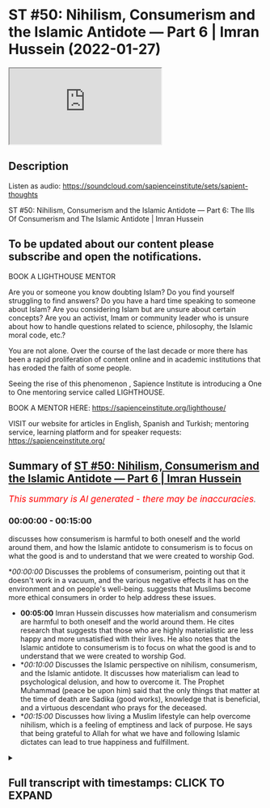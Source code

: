 # ST #50:  Nihilism, Consumerism and the Islamic Antidote — Part 6 | Imran Hussein (2022-01-27)

<iframe loading='lazy' allow='autoplay' src='https://www.youtube.com/embed/f50zoeJ_7ss'></iframe>

## Description

Listen as audio: https://soundcloud.com/sapienceinstitute/sets/sapient-thoughts

ST #50:  Nihilism, Consumerism and the Islamic Antidote — Part 6: The Ills Of Consumerism and The Islamic Antidote | Imran Hussein

To be updated about our content please subscribe and open the notifications.
----
BOOK A LIGHTHOUSE MENTOR

Are you or someone you know doubting Islam? Do you find yourself struggling to find answers?  Do you have a hard time speaking to someone about Islam?  Are you considering Islam but are unsure about certain concepts?  Are you an activist, Imam or community leader who is unsure about how to handle questions related to science, philosophy, the Islamic moral code, etc.?

You are not alone.  Over the course of the last decade or more there has been a rapid proliferation of content online and in academic institutions that has eroded the faith of some people.

Seeing the rise of  this phenomenon , Sapience Institute is introducing a One to One mentoring service called LIGHTHOUSE.

BOOK A MENTOR HERE: https://sapienceinstitute.org/lighthouse/

VISIT our website for articles in English, Spanish and Turkish; mentoring service, learning platform and for speaker requests: https://sapienceinstitute.org/

## Summary of [ST #50: Nihilism, Consumerism and the Islamic Antidote — Part 6 | Imran Hussein](https://www.youtube.com/watch?v=f50zoeJ_7ss)


*<span style="color:red; font-size:125%">This summary is AI generated - there may be inaccuracies</span>. [](/)*

### <a onclick="modifyYTiframeseektime('0')">00:00:00</a> - <a onclick="modifyYTiframeseektime('900')">00:15:00</a>

 discusses how consumerism is harmful to both oneself and the world around them, and how the Islamic antidote to consumerism is to focus on what the good is and to understand that we were created to worship God.

**<a onclick="modifyYTiframeseektime('0')">00:00:00</a>* Discusses the problems of consumerism, pointing out that it doesn't work in a vacuum, and the various negative effects it has on the environment and on people's well-being. suggests that Muslims become more ethical consumers in order to help address these issues.
* **<a onclick="modifyYTiframeseektime('300')">00:05:00</a>**  Imran Hussein discusses how materialism and consumerism are harmful to both oneself and the world around them. He cites research that suggests that those who are highly materialistic are less happy and more unsatisfied with their lives. He also notes that the Islamic antidote to consumerism is to focus on what the good is and to understand that we were created to worship God.
* **<a onclick="modifyYTiframeseektime('600')">00:10:00</a>* Discusses the Islamic perspective on nihilism, consumerism, and the Islamic antidote. It discusses how materialism can lead to psychological delusion, and how to overcome it. The Prophet Muhammad (peace be upon him) said that the only things that matter at the time of death are Sadika (good works), knowledge that is beneficial, and a virtuous descendant who prays for the deceased.
* **<a onclick="modifyYTiframeseektime('900')">00:15:00</a>* Discusses how living a Muslim lifestyle can help overcome nihilism, which is a feeling of emptiness and lack of purpose. He says that being grateful to Allah for what we have and following Islamic dictates can lead to true happiness and fulfillment.

<details><summary><h2>Full transcript with timestamps: CLICK TO EXPAND</h2></summary>

<a onclick="modifyYTiframeseektime('12')">0:00:12</a> salaam alaikum brothers and sisters  
<a onclick="modifyYTiframeseektime('14')">0:00:14</a> welcome back to the sapience thoughts  
<a onclick="modifyYTiframeseektime('16')">0:00:16</a> video series where we're discussing  
<a onclick="modifyYTiframeseektime('18')">0:00:18</a> nihilism consumerism and islam in this  
<a onclick="modifyYTiframeseektime('20')">0:00:20</a> video we're going to be looking at the  
<a onclick="modifyYTiframeseektime('21')">0:00:21</a> problems of modern consumerism  
<a onclick="modifyYTiframeseektime('24')">0:00:24</a> now  
<a onclick="modifyYTiframeseektime('25')">0:00:25</a> we have to keep in mind brothers and  
<a onclick="modifyYTiframeseektime('26')">0:00:26</a> sisters that you know  
<a onclick="modifyYTiframeseektime('29')">0:00:29</a> when we consume and we have a  
<a onclick="modifyYTiframeseektime('31')">0:00:31</a> consumerist system it's not  
<a onclick="modifyYTiframeseektime('34')">0:00:34</a> working in a vacuum right it's leeching  
<a onclick="modifyYTiframeseektime('36')">0:00:36</a> off the resources of the world without  
<a onclick="modifyYTiframeseektime('38')">0:00:38</a> replacing them back and we have finite  
<a onclick="modifyYTiframeseektime('41')">0:00:41</a> resources on the planet so we're going  
<a onclick="modifyYTiframeseektime('42')">0:00:42</a> to eventually run out and these problems  
<a onclick="modifyYTiframeseektime('44')">0:00:44</a> have been picked up by academics and  
<a onclick="modifyYTiframeseektime('46')">0:00:46</a> they've started you know there's been a  
<a onclick="modifyYTiframeseektime('48')">0:00:48</a> lot of noise about how  
<a onclick="modifyYTiframeseektime('50')">0:00:50</a> our world and our  
<a onclick="modifyYTiframeseektime('53')">0:00:53</a> exploitation of the planet  
<a onclick="modifyYTiframeseektime('55')">0:00:55</a> is resulting in the destruction of our  
<a onclick="modifyYTiframeseektime('57')">0:00:57</a> planet itself so for example writer  
<a onclick="modifyYTiframeseektime('59')">0:00:59</a> wolfgang sacher states the more the rate  
<a onclick="modifyYTiframeseektime('62')">0:01:02</a> of exploitation increases the faster the  
<a onclick="modifyYTiframeseektime('64')">0:01:04</a> fitness of nature makes itself felt on a  
<a onclick="modifyYTiframeseektime('66')">0:01:06</a> global scale  
<a onclick="modifyYTiframeseektime('68')">0:01:08</a> interestingly uh during a recent u.n  
<a onclick="modifyYTiframeseektime('72')">0:01:12</a> biodiversity conference the secretary  
<a onclick="modifyYTiframeseektime('74')">0:01:14</a> secretary general stated we are losing  
<a onclick="modifyYTiframeseektime('77')">0:01:17</a> our suicidal war against nature our two  
<a onclick="modifyYTiframeseektime('79')">0:01:19</a> century-long experiment with burning  
<a onclick="modifyYTiframeseektime('81')">0:01:21</a> fossil fuels destroying forests  
<a onclick="modifyYTiframeseektime('83')">0:01:23</a> wildernesses and oceans and degrading  
<a onclick="modifyYTiframeseektime('86')">0:01:26</a> the land has caused a biosphere  
<a onclick="modifyYTiframeseektime('88')">0:01:28</a> catastrophe humanity's reckless  
<a onclick="modifyYTiframeseektime('91')">0:01:31</a> interference with nature will leave a  
<a onclick="modifyYTiframeseektime('93')">0:01:33</a> permanent record just as today's  
<a onclick="modifyYTiframeseektime('95')">0:01:35</a> scientists study the traces of previous  
<a onclick="modifyYTiframeseektime('98')">0:01:38</a> extinctions and these are heavy words  
<a onclick="modifyYTiframeseektime('99')">0:01:39</a> and you can read this for yourselves on  
<a onclick="modifyYTiframeseektime('100')">0:01:40</a> un.org  
<a onclick="modifyYTiframeseektime('102')">0:01:42</a> now what are  
<a onclick="modifyYTiframeseektime('104')">0:01:44</a> some of these effects  
<a onclick="modifyYTiframeseektime('106')">0:01:46</a> that  
<a onclick="modifyYTiframeseektime('107')">0:01:47</a> you know our reckless behavior with the  
<a onclick="modifyYTiframeseektime('110')">0:01:50</a> world around us and by the way you know  
<a onclick="modifyYTiframeseektime('112')">0:01:52</a> as you may be watching this right now  
<a onclick="modifyYTiframeseektime('114')">0:01:54</a> thinking you know i'm not involved in  
<a onclick="modifyYTiframeseektime('116')">0:01:56</a> this i'm not a part you know a part of  
<a onclick="modifyYTiframeseektime('118')">0:01:58</a> these industries but we are because you  
<a onclick="modifyYTiframeseektime('120')">0:02:00</a> are the consumer on the end on this  
<a onclick="modifyYTiframeseektime('122')">0:02:02</a> other end  
<a onclick="modifyYTiframeseektime('124')">0:02:04</a> we are consuming we are in many cases  
<a onclick="modifyYTiframeseektime('126')">0:02:06</a> recklessly consuming things that we  
<a onclick="modifyYTiframeseektime('128')">0:02:08</a> don't even need right things that we  
<a onclick="modifyYTiframeseektime('130')">0:02:10</a> just may think we want  
<a onclick="modifyYTiframeseektime('132')">0:02:12</a> and  
<a onclick="modifyYTiframeseektime('133')">0:02:13</a> as a  
<a onclick="modifyYTiframeseektime('134')">0:02:14</a> as long as we're consumers the system  
<a onclick="modifyYTiframeseektime('135')">0:02:15</a> keeps running right and so we are  
<a onclick="modifyYTiframeseektime('137')">0:02:17</a> directly resulting in the damage that's  
<a onclick="modifyYTiframeseektime('140')">0:02:20</a> being done and look guys here are some  
<a onclick="modifyYTiframeseektime('142')">0:02:22</a> really shocking stats for us to really  
<a onclick="modifyYTiframeseektime('144')">0:02:24</a> consider and think about now this could  
<a onclick="modifyYTiframeseektime('145')">0:02:25</a> be fine on climate.nasa.gov forward  
<a onclick="modifyYTiframeseektime('147')">0:02:27</a> slash evidence  
<a onclick="modifyYTiframeseektime('149')">0:02:29</a> and i mean here's some examples for you  
<a onclick="modifyYTiframeseektime('151')">0:02:31</a> the planet's average surface temperature  
<a onclick="modifyYTiframeseektime('153')">0:02:33</a> has risen about 2.1 degrees fahrenheit  
<a onclick="modifyYTiframeseektime('156')">0:02:36</a> 1.18 degrees celsius since the late 19th  
<a onclick="modifyYTiframeseektime('159')">0:02:39</a> century the greenland and antarctic ice  
<a onclick="modifyYTiframeseektime('161')">0:02:41</a> sheets have decreased in mass data from  
<a onclick="modifyYTiframeseektime('164')">0:02:44</a> nasa's gravity recovery and climate  
<a onclick="modifyYTiframeseektime('166')">0:02:46</a> experiments show greenland lost an  
<a onclick="modifyYTiframeseektime('168')">0:02:48</a> average of 279 billion tons of ice per  
<a onclick="modifyYTiframeseektime('171')">0:02:51</a> year between 1993 and 2019  
<a onclick="modifyYTiframeseektime('174')">0:02:54</a> while antarctic lost about 148 billion  
<a onclick="modifyYTiframeseektime('177')">0:02:57</a> tons of ice per year global sea levels  
<a onclick="modifyYTiframeseektime('180')">0:03:00</a> rose about 8 inches 20 centimeters in  
<a onclick="modifyYTiframeseektime('182')">0:03:02</a> the last century the rate in the last  
<a onclick="modifyYTiframeseektime('184')">0:03:04</a> two decades however has nearly doubled  
<a onclick="modifyYTiframeseektime('187')">0:03:07</a> that of the last century and  
<a onclick="modifyYTiframeseektime('188')">0:03:08</a> accelerating slightly every year  
<a onclick="modifyYTiframeseektime('191')">0:03:11</a> since the beginning of the industrial  
<a onclick="modifyYTiframeseektime('192')">0:03:12</a> revolution this is interesting  
<a onclick="modifyYTiframeseektime('196')">0:03:16</a> the acidity of surface ocean waters has  
<a onclick="modifyYTiframeseektime('199')">0:03:19</a> increased by about 30 percent  
<a onclick="modifyYTiframeseektime('202')">0:03:22</a> this increase is the result of humans  
<a onclick="modifyYTiframeseektime('204')">0:03:24</a> emitting more carbon dioxide into the  
<a onclick="modifyYTiframeseektime('206')">0:03:26</a> atmosphere and hence more being absorbed  
<a onclick="modifyYTiframeseektime('208')">0:03:28</a> into the ocean the ocean has absorbed  
<a onclick="modifyYTiframeseektime('210')">0:03:30</a> between between 20 and 30 percent of  
<a onclick="modifyYTiframeseektime('213')">0:03:33</a> total anthropogenic carbon dioxide  
<a onclick="modifyYTiframeseektime('216')">0:03:36</a> emissions in recent decades 7.2 to 10.8  
<a onclick="modifyYTiframeseektime('220')">0:03:40</a> billion metric tons per year i mean  
<a onclick="modifyYTiframeseektime('222')">0:03:42</a> these are shocking statistics you know  
<a onclick="modifyYTiframeseektime('224')">0:03:44</a> and this is the damage that we're doing  
<a onclick="modifyYTiframeseektime('226')">0:03:46</a> and most of us are completely  
<a onclick="modifyYTiframeseektime('228')">0:03:48</a> unaware of this you know and as muslims  
<a onclick="modifyYTiframeseektime('230')">0:03:50</a> and this is something i want you to  
<a onclick="modifyYTiframeseektime('231')">0:03:51</a> think about  
<a onclick="modifyYTiframeseektime('233')">0:03:53</a> as muslims  
<a onclick="modifyYTiframeseektime('235')">0:03:55</a> who now understand the link between us  
<a onclick="modifyYTiframeseektime('237')">0:03:57</a> as consumers and the direct effects this  
<a onclick="modifyYTiframeseektime('240')">0:04:00</a> is having on the environment the world  
<a onclick="modifyYTiframeseektime('242')">0:04:02</a> that we live in  
<a onclick="modifyYTiframeseektime('244')">0:04:04</a> we have to really be considerate and we  
<a onclick="modifyYTiframeseektime('246')">0:04:06</a> should really start thinking down the  
<a onclick="modifyYTiframeseektime('248')">0:04:08</a> lines of being ethical consumers because  
<a onclick="modifyYTiframeseektime('249')">0:04:09</a> look the reality is brothers and sisters  
<a onclick="modifyYTiframeseektime('251')">0:04:11</a> i'm not saying here that we shouldn't  
<a onclick="modifyYTiframeseektime('253')">0:04:13</a> consume anything right humans have been  
<a onclick="modifyYTiframeseektime('255')">0:04:15</a> consumers throughout history we are  
<a onclick="modifyYTiframeseektime('256')">0:04:16</a> consumers but we were ethical consumers  
<a onclick="modifyYTiframeseektime('259')">0:04:19</a> thoughtful conscious consumers  
<a onclick="modifyYTiframeseektime('262')">0:04:22</a> however now we live in a time  
<a onclick="modifyYTiframeseektime('264')">0:04:24</a> where there is this whole  
<a onclick="modifyYTiframeseektime('266')">0:04:26</a> you know facade there's this whole  
<a onclick="modifyYTiframeseektime('268')">0:04:28</a> propaganda you know that  
<a onclick="modifyYTiframeseektime('270')">0:04:30</a> you have to consume everything you know  
<a onclick="modifyYTiframeseektime('272')">0:04:32</a> all of these new things are coming out  
<a onclick="modifyYTiframeseektime('274')">0:04:34</a> you need you need a bit of this and a  
<a onclick="modifyYTiframeseektime('275')">0:04:35</a> bit of this and a bit of that  
<a onclick="modifyYTiframeseektime('278')">0:04:38</a> and we've been driven to become  
<a onclick="modifyYTiframeseektime('279')">0:04:39</a> unethical consumers unconsiderate  
<a onclick="modifyYTiframeseektime('282')">0:04:42</a> consumers you know for what  
<a onclick="modifyYTiframeseektime('284')">0:04:44</a> i mean we're seeing the negative effects  
<a onclick="modifyYTiframeseektime('286')">0:04:46</a> of this now think about this the second  
<a onclick="modifyYTiframeseektime('287')">0:04:47</a> point i wanted to mention was the  
<a onclick="modifyYTiframeseektime('289')">0:04:49</a> hindrance to well-being normally there  
<a onclick="modifyYTiframeseektime('291')">0:04:51</a> is this direct correlation you know some  
<a onclick="modifyYTiframeseektime('293')">0:04:53</a> of these advertisers and analysts would  
<a onclick="modifyYTiframeseektime('296')">0:04:56</a> want you to believe no  
<a onclick="modifyYTiframeseektime('298')">0:04:58</a> consumption leads to well-being the more  
<a onclick="modifyYTiframeseektime('300')">0:05:00</a> you consume the happier you are  
<a onclick="modifyYTiframeseektime('303')">0:05:03</a> false this is not true for example tim  
<a onclick="modifyYTiframeseektime('306')">0:05:06</a> kasser in his book the high price of  
<a onclick="modifyYTiframeseektime('307')">0:05:07</a> materialism which is a brilliant book  
<a onclick="modifyYTiframeseektime('309')">0:05:09</a> and i recommend you guys read it has  
<a onclick="modifyYTiframeseektime('311')">0:05:11</a> clearly outlined and and has shown that  
<a onclick="modifyYTiframeseektime('313')">0:05:13</a> the research is suggesting well look  
<a onclick="modifyYTiframeseektime('317')">0:05:17</a> when you have when you when you  
<a onclick="modifyYTiframeseektime('319')">0:05:19</a> basically consume a certain amount  
<a onclick="modifyYTiframeseektime('321')">0:05:21</a> happiness follows to a certain degree  
<a onclick="modifyYTiframeseektime('324')">0:05:24</a> but when you get  
<a onclick="modifyYTiframeseektime('326')">0:05:26</a> a certain level of goods money  
<a onclick="modifyYTiframeseektime('328')">0:05:28</a> economically you're doing well to a  
<a onclick="modifyYTiframeseektime('330')">0:05:30</a> certain level you have certain basic  
<a onclick="modifyYTiframeseektime('331')">0:05:31</a> needs met  
<a onclick="modifyYTiframeseektime('333')">0:05:33</a> from that point on if you keep  
<a onclick="modifyYTiframeseektime('334')">0:05:34</a> increasing it's not going to keep  
<a onclick="modifyYTiframeseektime('336')">0:05:36</a> increasing your happiness as well your  
<a onclick="modifyYTiframeseektime('337')">0:05:37</a> happiness is going to taper off  
<a onclick="modifyYTiframeseektime('339')">0:05:39</a> so there's only really a certain amount  
<a onclick="modifyYTiframeseektime('341')">0:05:41</a> that you need to be happy you know so  
<a onclick="modifyYTiframeseektime('343')">0:05:43</a> yeah we can have you know have the  
<a onclick="modifyYTiframeseektime('345')">0:05:45</a> things that make your life easier you  
<a onclick="modifyYTiframeseektime('347')">0:05:47</a> know we need a phone it helps us  
<a onclick="modifyYTiframeseektime('348')">0:05:48</a> function in the world that we live in  
<a onclick="modifyYTiframeseektime('350')">0:05:50</a> today you need a car to get around you  
<a onclick="modifyYTiframeseektime('352')">0:05:52</a> know you may need i don't know a free we  
<a onclick="modifyYTiframeseektime('354')">0:05:54</a> need a fridge freezer you know to keep  
<a onclick="modifyYTiframeseektime('356')">0:05:56</a> your food well so you can you know stock  
<a onclick="modifyYTiframeseektime('358')">0:05:58</a> up or whatever the case is but then  
<a onclick="modifyYTiframeseektime('360')">0:06:00</a> there's a point where you become  
<a onclick="modifyYTiframeseektime('361')">0:06:01</a> excessive  
<a onclick="modifyYTiframeseektime('362')">0:06:02</a> and at that point it becomes pointless  
<a onclick="modifyYTiframeseektime('363')">0:06:03</a> and superfluous and if anything it's not  
<a onclick="modifyYTiframeseektime('365')">0:06:05</a> going to increase your well-being  
<a onclick="modifyYTiframeseektime('366')">0:06:06</a> anymore that's it it's going to tap out  
<a onclick="modifyYTiframeseektime('368')">0:06:08</a> but if but you will continue to do  
<a onclick="modifyYTiframeseektime('369')">0:06:09</a> damage to the world around you and to  
<a onclick="modifyYTiframeseektime('371')">0:06:11</a> yourself as well because there's  
<a onclick="modifyYTiframeseektime('373')">0:06:13</a> research that's also showing and  
<a onclick="modifyYTiframeseektime('374')">0:06:14</a> highlighting well you know the more you  
<a onclick="modifyYTiframeseektime('377')">0:06:17</a> become materialistic in your mindset and  
<a onclick="modifyYTiframeseektime('378')">0:06:18</a> the more you focus on acquiring more of  
<a onclick="modifyYTiframeseektime('381')">0:06:21</a> the material world  
<a onclick="modifyYTiframeseektime('383')">0:06:23</a> the less happier you are it affects your  
<a onclick="modifyYTiframeseektime('385')">0:06:25</a> family relations it you know it affects  
<a onclick="modifyYTiframeseektime('388')">0:06:28</a> your psychology because now you start to  
<a onclick="modifyYTiframeseektime('390')">0:06:30</a> define yourself through your material  
<a onclick="modifyYTiframeseektime('391')">0:06:31</a> possessions  
<a onclick="modifyYTiframeseektime('392')">0:06:32</a> you know you start you you start to give  
<a onclick="modifyYTiframeseektime('394')">0:06:34</a> value to yourself through your material  
<a onclick="modifyYTiframeseektime('396')">0:06:36</a> possessions  
<a onclick="modifyYTiframeseektime('398')">0:06:38</a> now what happens when those material  
<a onclick="modifyYTiframeseektime('399')">0:06:39</a> possessions you can't have those anymore  
<a onclick="modifyYTiframeseektime('401')">0:06:41</a> or what happens when you get all of that  
<a onclick="modifyYTiframeseektime('402')">0:06:42</a> thing but those things don't give you  
<a onclick="modifyYTiframeseektime('404')">0:06:44</a> happiness anymore what are you going to  
<a onclick="modifyYTiframeseektime('405')">0:06:45</a> do you know it's it leads to unhappiness  
<a onclick="modifyYTiframeseektime('407')">0:06:47</a> because as human beings we know from  
<a onclick="modifyYTiframeseektime('409')">0:06:49</a> this from the islamic perspective we  
<a onclick="modifyYTiframeseektime('410')">0:06:50</a> want created  
<a onclick="modifyYTiframeseektime('412')">0:06:52</a> to  
<a onclick="modifyYTiframeseektime('413')">0:06:53</a> thrive of worshiping  
<a onclick="modifyYTiframeseektime('415')">0:06:55</a> dunya materialism the physical world we  
<a onclick="modifyYTiframeseektime('417')">0:06:57</a> were created to worship allah  
<a onclick="modifyYTiframeseektime('419')">0:06:59</a> so no matter how much you acquire no  
<a onclick="modifyYTiframeseektime('421')">0:07:01</a> matter how much your mass is not going  
<a onclick="modifyYTiframeseektime('422')">0:07:02</a> to lead to happiness you know this is a  
<a onclick="modifyYTiframeseektime('424')">0:07:04</a> delusion this is a false narrative  
<a onclick="modifyYTiframeseektime('426')">0:07:06</a> you've been sold falsehood you know so  
<a onclick="modifyYTiframeseektime('428')">0:07:08</a> we have to really wake up to this  
<a onclick="modifyYTiframeseektime('430')">0:07:10</a> there's an interesting  
<a onclick="modifyYTiframeseektime('431')">0:07:11</a> um  
<a onclick="modifyYTiframeseektime('432')">0:07:12</a> statement by james e burras in his  
<a onclick="modifyYTiframeseektime('435')">0:07:15</a> publication materialism and well-being a  
<a onclick="modifyYTiframeseektime('438')">0:07:18</a> conflicting values perspective he states  
<a onclick="modifyYTiframeseektime('440')">0:07:20</a> unfortunately the search for well-being  
<a onclick="modifyYTiframeseektime('442')">0:07:22</a> through possessions appears to be a  
<a onclick="modifyYTiframeseektime('444')">0:07:24</a> faulty quest  
<a onclick="modifyYTiframeseektime('446')">0:07:26</a> a substantial body of research suggests  
<a onclick="modifyYTiframeseektime('448')">0:07:28</a> that highly materialistic individuals  
<a onclick="modifyYTiframeseektime('451')">0:07:31</a> and pay attention to this that highly  
<a onclick="modifyYTiframeseektime('452')">0:07:32</a> materialistic individuals are less happy  
<a onclick="modifyYTiframeseektime('455')">0:07:35</a> and more unsatisfied with their lives  
<a onclick="modifyYTiframeseektime('457')">0:07:37</a> and face a greater risk of psychological  
<a onclick="modifyYTiframeseektime('460')">0:07:40</a> disorders compared to less materialistic  
<a onclick="modifyYTiframeseektime('462')">0:07:42</a> individuals  
<a onclick="modifyYTiframeseektime('464')">0:07:44</a> like i said brothers and sisters we  
<a onclick="modifyYTiframeseektime('466')">0:07:46</a> especially as muslims we should realize  
<a onclick="modifyYTiframeseektime('468')">0:07:48</a> this we were not created to thrive of  
<a onclick="modifyYTiframeseektime('470')">0:07:50</a> materialism we were not created to  
<a onclick="modifyYTiframeseektime('472')">0:07:52</a> worship material things to define  
<a onclick="modifyYTiframeseektime('474')">0:07:54</a> ourselves through our material  
<a onclick="modifyYTiframeseektime('476')">0:07:56</a> possessions  
<a onclick="modifyYTiframeseektime('477')">0:07:57</a> allah created us to know him and to  
<a onclick="modifyYTiframeseektime('479')">0:07:59</a> worship him you know allah created us  
<a onclick="modifyYTiframeseektime('481')">0:08:01</a> for for  
<a onclick="modifyYTiframeseektime('482')">0:08:02</a> for greater reasons we're moral beings  
<a onclick="modifyYTiframeseektime('485')">0:08:05</a> ethical beings conscious beings and we  
<a onclick="modifyYTiframeseektime('488')">0:08:08</a> have to employ these things now when it  
<a onclick="modifyYTiframeseektime('489')">0:08:09</a> comes to our engagement with this world  
<a onclick="modifyYTiframeseektime('492')">0:08:12</a> and how we now  
<a onclick="modifyYTiframeseektime('493')">0:08:13</a> you know reshape ourselves as consumers  
<a onclick="modifyYTiframeseektime('496')">0:08:16</a> instead of just being blind consumers  
<a onclick="modifyYTiframeseektime('498')">0:08:18</a> going with the fads and the trends and  
<a onclick="modifyYTiframeseektime('500')">0:08:20</a> just because someone's always doing it  
<a onclick="modifyYTiframeseektime('501')">0:08:21</a> or my friend has this or my other friend  
<a onclick="modifyYTiframeseektime('503')">0:08:23</a> has this i need to get it as well don't  
<a onclick="modifyYTiframeseektime('505')">0:08:25</a> be blind like this be conscious be aware  
<a onclick="modifyYTiframeseektime('507')">0:08:27</a> ask yourself important questions you  
<a onclick="modifyYTiframeseektime('509')">0:08:29</a> know do i really need this do i already  
<a onclick="modifyYTiframeseektime('511')">0:08:31</a> have something which fulfills this need  
<a onclick="modifyYTiframeseektime('513')">0:08:33</a> you know why am i getting this is it is  
<a onclick="modifyYTiframeseektime('515')">0:08:35</a> it just because so i can fit into a  
<a onclick="modifyYTiframeseektime('517')">0:08:37</a> certain group  
<a onclick="modifyYTiframeseektime('518')">0:08:38</a> a certain social group  
<a onclick="modifyYTiframeseektime('520')">0:08:40</a> is it just because i watched this ad and  
<a onclick="modifyYTiframeseektime('522')">0:08:42</a> it created a desire within me and i just  
<a onclick="modifyYTiframeseektime('523')">0:08:43</a> have to have it  
<a onclick="modifyYTiframeseektime('525')">0:08:45</a> ask yourself these questions and remind  
<a onclick="modifyYTiframeseektime('526')">0:08:46</a> yourself of the damage  
<a onclick="modifyYTiframeseektime('528')">0:08:48</a> you're doing if you just continue to be  
<a onclick="modifyYTiframeseektime('530')">0:08:50</a> a blind consumer  
<a onclick="modifyYTiframeseektime('534')">0:08:54</a> now brothers and sisters  
<a onclick="modifyYTiframeseektime('536')">0:08:56</a> let's look at the islamic antidote to  
<a onclick="modifyYTiframeseektime('539')">0:08:59</a> consumerism how does islam address this  
<a onclick="modifyYTiframeseektime('543')">0:09:03</a> wild consumerism or consumerist society  
<a onclick="modifyYTiframeseektime('545')">0:09:05</a> that we're a part of today  
<a onclick="modifyYTiframeseektime('547')">0:09:07</a> now the first thing is it's very similar  
<a onclick="modifyYTiframeseektime('548')">0:09:08</a> to the way islam addresses nihilism  
<a onclick="modifyYTiframeseektime('551')">0:09:11</a> right once you know who you are and what  
<a onclick="modifyYTiframeseektime('553')">0:09:13</a> your true purpose is as a human being  
<a onclick="modifyYTiframeseektime('555')">0:09:15</a> and you find what defines you now  
<a onclick="modifyYTiframeseektime('558')">0:09:18</a> you know that it's your relationship  
<a onclick="modifyYTiframeseektime('560')">0:09:20</a> with your creator you understand what  
<a onclick="modifyYTiframeseektime('561')">0:09:21</a> reality in the world is all about  
<a onclick="modifyYTiframeseektime('564')">0:09:24</a> that void that you have within you is  
<a onclick="modifyYTiframeseektime('565')">0:09:25</a> filled and like we mentioned earlier  
<a onclick="modifyYTiframeseektime('568')">0:09:28</a> consumer one of the reasons consumerism  
<a onclick="modifyYTiframeseektime('570')">0:09:30</a> is so rampant this consumerist mindset  
<a onclick="modifyYTiframeseektime('572')">0:09:32</a> is so rampant today is because people  
<a onclick="modifyYTiframeseektime('573')">0:09:33</a> are empty they need to fill that word  
<a onclick="modifyYTiframeseektime('575')">0:09:35</a> with something but if you fill that void  
<a onclick="modifyYTiframeseektime('577')">0:09:37</a> with with the truth  
<a onclick="modifyYTiframeseektime('579')">0:09:39</a> and you really understand who you are in  
<a onclick="modifyYTiframeseektime('581')">0:09:41</a> relation to your creator and what your  
<a onclick="modifyYTiframeseektime('582')">0:09:42</a> purpose is well  
<a onclick="modifyYTiframeseektime('584')">0:09:44</a> you won't need that hole to be filled  
<a onclick="modifyYTiframeseektime('586')">0:09:46</a> anymore by trivial things like material  
<a onclick="modifyYTiframeseektime('588')">0:09:48</a> possessions right so this is one thing  
<a onclick="modifyYTiframeseektime('590')">0:09:50</a> we need to understand also understand  
<a onclick="modifyYTiframeseektime('591')">0:09:51</a> that we were created to worship god  
<a onclick="modifyYTiframeseektime('593')">0:09:53</a> emphasizing this point again and to do  
<a onclick="modifyYTiframeseektime('596')">0:09:56</a> good we should focus on what the good is  
<a onclick="modifyYTiframeseektime('598')">0:09:58</a> what this good is is it  
<a onclick="modifyYTiframeseektime('600')">0:10:00</a> self-satisfaction and hoarding or is it  
<a onclick="modifyYTiframeseektime('602')">0:10:02</a> being selfless  
<a onclick="modifyYTiframeseektime('603')">0:10:03</a> looking out for others elevating  
<a onclick="modifyYTiframeseektime('605')">0:10:05</a> yourself as a human being from this  
<a onclick="modifyYTiframeseektime('606')">0:10:06</a> perspective not just being selfish and  
<a onclick="modifyYTiframeseektime('608')">0:10:08</a> thinking okay i just need to buy this  
<a onclick="modifyYTiframeseektime('609')">0:10:09</a> and by that and by this fourth thing no  
<a onclick="modifyYTiframeseektime('611')">0:10:11</a> how can i help others how can i  
<a onclick="modifyYTiframeseektime('613')">0:10:13</a> transcend this sort of lower level and  
<a onclick="modifyYTiframeseektime('616')">0:10:16</a> really  
<a onclick="modifyYTiframeseektime('616')">0:10:16</a> discover myself as a creation of allah  
<a onclick="modifyYTiframeseektime('619')">0:10:19</a> the human being you know so these are  
<a onclick="modifyYTiframeseektime('621')">0:10:21</a> things we need to start considering  
<a onclick="modifyYTiframeseektime('623')">0:10:23</a> there's a beautiful narration by the  
<a onclick="modifyYTiframeseektime('625')">0:10:25</a> prophet sallam which really  
<a onclick="modifyYTiframeseektime('628')">0:10:28</a> you know gives us a paradigm shift right  
<a onclick="modifyYTiframeseektime('631')">0:10:31</a> where he said  
<a onclick="modifyYTiframeseektime('632')">0:10:32</a> when a man dies his deeds come to an end  
<a onclick="modifyYTiframeseektime('635')">0:10:35</a> except for three things sadaqa jarya  
<a onclick="modifyYTiframeseektime('638')">0:10:38</a> ceaseless charity a knowledge which is  
<a onclick="modifyYTiframeseektime('641')">0:10:41</a> beneficial that he leaves behind or a  
<a onclick="modifyYTiframeseektime('643')">0:10:43</a> virtuous descendant who prays for him  
<a onclick="modifyYTiframeseektime('646')">0:10:46</a> after he is gone now this is recorded in  
<a onclick="modifyYTiframeseektime('648')">0:10:48</a> muslim and this is a profound statement  
<a onclick="modifyYTiframeseektime('650')">0:10:50</a> brothers and sisters because the prophet  
<a onclick="modifyYTiframeseektime('651')">0:10:51</a> peace be upon him  
<a onclick="modifyYTiframeseektime('652')">0:10:52</a> is literally spelling things out for us  
<a onclick="modifyYTiframeseektime('655')">0:10:55</a> when you're done with your limited  
<a onclick="modifyYTiframeseektime('657')">0:10:57</a> temporary life which is going to come to  
<a onclick="modifyYTiframeseektime('659')">0:10:59</a> an end and again if you look at today's  
<a onclick="modifyYTiframeseektime('661')">0:11:01</a> society  
<a onclick="modifyYTiframeseektime('663')">0:11:03</a> death is not really mentioned  
<a onclick="modifyYTiframeseektime('665')">0:11:05</a> we don't think about death right it's  
<a onclick="modifyYTiframeseektime('667')">0:11:07</a> something that we don't like to think  
<a onclick="modifyYTiframeseektime('668')">0:11:08</a> about because death as the prophet told  
<a onclick="modifyYTiframeseektime('670')">0:11:10</a> us is the destroyer destroyer of all  
<a onclick="modifyYTiframeseektime('672')">0:11:12</a> pleasures  
<a onclick="modifyYTiframeseektime('673')">0:11:13</a> you know and a world that's focused on  
<a onclick="modifyYTiframeseektime('675')">0:11:15</a> consumption and dunya and creating a  
<a onclick="modifyYTiframeseektime('678')">0:11:18</a> worldly paradise and living up here you  
<a onclick="modifyYTiframeseektime('681')">0:11:21</a> know to such a world into such a mindset  
<a onclick="modifyYTiframeseektime('683')">0:11:23</a> the idea of death  
<a onclick="modifyYTiframeseektime('685')">0:11:25</a> is a nasty idea because it ends all of  
<a onclick="modifyYTiframeseektime('687')">0:11:27</a> this you know if you're a consumerist  
<a onclick="modifyYTiframeseektime('689')">0:11:29</a> think about it i mean when you die  
<a onclick="modifyYTiframeseektime('691')">0:11:31</a> you're taking none of your material  
<a onclick="modifyYTiframeseektime('692')">0:11:32</a> possessions with you  
<a onclick="modifyYTiframeseektime('694')">0:11:34</a> then what is it worth  
<a onclick="modifyYTiframeseektime('696')">0:11:36</a> you know at the time of death  
<a onclick="modifyYTiframeseektime('699')">0:11:39</a> your material possessions no matter what  
<a onclick="modifyYTiframeseektime('701')">0:11:41</a> you've amassed millions in your bank  
<a onclick="modifyYTiframeseektime('703')">0:11:43</a> imagine you have millions in your bank  
<a onclick="modifyYTiframeseektime('704')">0:11:44</a> you have multiple businesses multiple  
<a onclick="modifyYTiframeseektime('707')">0:11:47</a> properties  
<a onclick="modifyYTiframeseektime('708')">0:11:48</a> when you die  
<a onclick="modifyYTiframeseektime('709')">0:11:49</a> all of your  
<a onclick="modifyYTiframeseektime('711')">0:11:51</a> belongings  
<a onclick="modifyYTiframeseektime('713')">0:11:53</a> are nowhere near you now they're  
<a onclick="modifyYTiframeseektime('714')">0:11:54</a> actually closer probably to your enemies  
<a onclick="modifyYTiframeseektime('717')">0:11:57</a> than they are to you because your  
<a onclick="modifyYTiframeseektime('718')">0:11:58</a> enemies they also may be alive in this  
<a onclick="modifyYTiframeseektime('720')">0:12:00</a> world but you're gone you've left so  
<a onclick="modifyYTiframeseektime('723')">0:12:03</a> what is it all worth what are we chasing  
<a onclick="modifyYTiframeseektime('725')">0:12:05</a> what are we running after and the  
<a onclick="modifyYTiframeseektime('726')">0:12:06</a> prophet peace be upon him clarifies to  
<a onclick="modifyYTiframeseektime('727')">0:12:07</a> us that when you die the only things  
<a onclick="modifyYTiframeseektime('729')">0:12:09</a> that matter are sadika the you know the  
<a onclick="modifyYTiframeseektime('732')">0:12:12</a> projects that you set up that you get  
<a onclick="modifyYTiframeseektime('734')">0:12:14</a> continuous charities continuous ongoing  
<a onclick="modifyYTiframeseektime('736')">0:12:16</a> charity that you get rewarded for that  
<a onclick="modifyYTiframeseektime('738')">0:12:18</a> it's the knowledge beneficial knowledge  
<a onclick="modifyYTiframeseektime('739')">0:12:19</a> that you leave with people  
<a onclick="modifyYTiframeseektime('741')">0:12:21</a> and if that's passed on you're going to  
<a onclick="modifyYTiframeseektime('742')">0:12:22</a> be rewarded for that and someone that  
<a onclick="modifyYTiframeseektime('744')">0:12:24</a> prays for you  
<a onclick="modifyYTiframeseektime('745')">0:12:25</a> you know prays for you when you're gone  
<a onclick="modifyYTiframeseektime('748')">0:12:28</a> you know and that's what's going to  
<a onclick="modifyYTiframeseektime('749')">0:12:29</a> matter at the end of the day you know  
<a onclick="modifyYTiframeseektime('752')">0:12:32</a> i mean that's that that's as simple as  
<a onclick="modifyYTiframeseektime('754')">0:12:34</a> it is if you really think about it and  
<a onclick="modifyYTiframeseektime('755')">0:12:35</a> the other thing we need to think about  
<a onclick="modifyYTiframeseektime('757')">0:12:37</a> and i want to sort of emphasize here  
<a onclick="modifyYTiframeseektime('760')">0:12:40</a> is  
<a onclick="modifyYTiframeseektime('761')">0:12:41</a> the negative psychological effects of  
<a onclick="modifyYTiframeseektime('764')">0:12:44</a> the materialist mindset as we learn from  
<a onclick="modifyYTiframeseektime('766')">0:12:46</a> the quran  
<a onclick="modifyYTiframeseektime('768')">0:12:48</a> now there's a very interesting story in  
<a onclick="modifyYTiframeseektime('770')">0:12:50</a> sritokf  
<a onclick="modifyYTiframeseektime('771')">0:12:51</a> about the two gardeners  
<a onclick="modifyYTiframeseektime('773')">0:12:53</a> right two friends walking down a path  
<a onclick="modifyYTiframeseektime('776')">0:12:56</a> and you know one of them is  
<a onclick="modifyYTiframeseektime('778')">0:12:58</a> doing much better from a material  
<a onclick="modifyYTiframeseektime('779')">0:12:59</a> perspective material standpoint he has  
<a onclick="modifyYTiframeseektime('781')">0:13:01</a> he has two amazing gardens you know date  
<a onclick="modifyYTiframeseektime('784')">0:13:04</a> palms trees rivers flowing through them  
<a onclick="modifyYTiframeseektime('786')">0:13:06</a> and his other friend is not doing as  
<a onclick="modifyYTiframeseektime('788')">0:13:08</a> well as he is and the one that's doing  
<a onclick="modifyYTiframeseektime('790')">0:13:10</a> well  
<a onclick="modifyYTiframeseektime('791')">0:13:11</a> you see psychologically he's being  
<a onclick="modifyYTiframeseektime('794')">0:13:14</a> affected by his material possessions  
<a onclick="modifyYTiframeseektime('796')">0:13:16</a> to the degree where he becomes deluded  
<a onclick="modifyYTiframeseektime('798')">0:13:18</a> he becomes deluded he starts to think  
<a onclick="modifyYTiframeseektime('800')">0:13:20</a> and he says to his friend i don't think  
<a onclick="modifyYTiframeseektime('802')">0:13:22</a> this is going to go anywhere i don't  
<a onclick="modifyYTiframeseektime('803')">0:13:23</a> think the day of judgment's ever going  
<a onclick="modifyYTiframeseektime('805')">0:13:25</a> to come  
<a onclick="modifyYTiframeseektime('806')">0:13:26</a> and he's deluded to the extent that he  
<a onclick="modifyYTiframeseektime('807')">0:13:27</a> says well even if it comes and i go to  
<a onclick="modifyYTiframeseektime('809')">0:13:29</a> the other side you know i think god's  
<a onclick="modifyYTiframeseektime('811')">0:13:31</a> going to be very pleased with me he's  
<a onclick="modifyYTiframeseektime('812')">0:13:32</a> going to give you even more than i've  
<a onclick="modifyYTiframeseektime('814')">0:13:34</a> got here you know so you can see the  
<a onclick="modifyYTiframeseektime('816')">0:13:36</a> level of delusion that he's attained or  
<a onclick="modifyYTiframeseektime('818')">0:13:38</a> he he he's gotten to because of  
<a onclick="modifyYTiframeseektime('822')">0:13:42</a> his his relationship with his material  
<a onclick="modifyYTiframeseektime('824')">0:13:44</a> possessions  
<a onclick="modifyYTiframeseektime('825')">0:13:45</a> it's affected him affected the way he  
<a onclick="modifyYTiframeseektime('827')">0:13:47</a> thinks affected the way he understands  
<a onclick="modifyYTiframeseektime('829')">0:13:49</a> the world and his life and again this is  
<a onclick="modifyYTiframeseektime('831')">0:13:51</a> important for us muslims to realize  
<a onclick="modifyYTiframeseektime('833')">0:13:53</a> because  
<a onclick="modifyYTiframeseektime('834')">0:13:54</a> many times you have probably noticed  
<a onclick="modifyYTiframeseektime('836')">0:13:56</a> this when do we when do we feel the most  
<a onclick="modifyYTiframeseektime('839')">0:13:59</a> distant from our religion from our deen  
<a onclick="modifyYTiframeseektime('841')">0:14:01</a> when do we feel our iman is low we can  
<a onclick="modifyYTiframeseektime('843')">0:14:03</a> find it hard to connect pay attention or  
<a onclick="modifyYTiframeseektime('845')">0:14:05</a> think back to such times and you realize  
<a onclick="modifyYTiframeseektime('848')">0:14:08</a> it's when things are really good from a  
<a onclick="modifyYTiframeseektime('849')">0:14:09</a> material perspective there's no  
<a onclick="modifyYTiframeseektime('851')">0:14:11</a> hardships in those times you know we're  
<a onclick="modifyYTiframeseektime('853')">0:14:13</a> not being tested when things are good  
<a onclick="modifyYTiframeseektime('855')">0:14:15</a> you know when we have an abundance of  
<a onclick="modifyYTiframeseektime('857')">0:14:17</a> money  
<a onclick="modifyYTiframeseektime('858')">0:14:18</a> abundance and we therefore spend that  
<a onclick="modifyYTiframeseektime('859')">0:14:19</a> money and buy things maybe  
<a onclick="modifyYTiframeseektime('861')">0:14:21</a> those are the times where we are really  
<a onclick="modifyYTiframeseektime('863')">0:14:23</a> distant from our religion and the funny  
<a onclick="modifyYTiframeseektime('865')">0:14:25</a> thing is unfortunately against human  
<a onclick="modifyYTiframeseektime('866')">0:14:26</a> psychology normally the times we're  
<a onclick="modifyYTiframeseektime('869')">0:14:29</a> closest to our religion is when we're  
<a onclick="modifyYTiframeseektime('871')">0:14:31</a> going through hardships and trials  
<a onclick="modifyYTiframeseektime('872')">0:14:32</a> that's when we turn to allah and call  
<a onclick="modifyYTiframeseektime('874')">0:14:34</a> out for help  
<a onclick="modifyYTiframeseektime('875')">0:14:35</a> so i mean  
<a onclick="modifyYTiframeseektime('877')">0:14:37</a> don't let yourself fall into the  
<a onclick="modifyYTiframeseektime('879')">0:14:39</a> position of this man in this story  
<a onclick="modifyYTiframeseektime('880')">0:14:40</a> because what does it take for him to  
<a onclick="modifyYTiframeseektime('881')">0:14:41</a> wake up  
<a onclick="modifyYTiframeseektime('883')">0:14:43</a> he come one morning goes to his garden  
<a onclick="modifyYTiframeseektime('885')">0:14:45</a> it's finished it's destroyed everything  
<a onclick="modifyYTiframeseektime('886')">0:14:46</a> is gone and then he was rubbing his  
<a onclick="modifyYTiframeseektime('888')">0:14:48</a> hands you know  
<a onclick="modifyYTiframeseektime('889')">0:14:49</a> and he's wishing he hadn't associated  
<a onclick="modifyYTiframeseektime('891')">0:14:51</a> partners with allah  
<a onclick="modifyYTiframeseektime('893')">0:14:53</a> very interesting statement in the quran  
<a onclick="modifyYTiframeseektime('894')">0:14:54</a> what partners was he associating with  
<a onclick="modifyYTiframeseektime('896')">0:14:56</a> allah  
<a onclick="modifyYTiframeseektime('897')">0:14:57</a> you know if you really think about it it  
<a onclick="modifyYTiframeseektime('899')">0:14:59</a> was his dunya  
<a onclick="modifyYTiframeseektime('900')">0:15:00</a> his material possessions materialism had  
<a onclick="modifyYTiframeseektime('902')">0:15:02</a> become a type of idol for him he was  
<a onclick="modifyYTiframeseektime('904')">0:15:04</a> starting to worship  
<a onclick="modifyYTiframeseektime('906')">0:15:06</a> his material gods and therefore he  
<a onclick="modifyYTiframeseektime('907')">0:15:07</a> wasn't worshiping his creator  
<a onclick="modifyYTiframeseektime('910')">0:15:10</a> but that trial that tribulation of  
<a onclick="modifyYTiframeseektime('912')">0:15:12</a> everything being removed from him was  
<a onclick="modifyYTiframeseektime('913')">0:15:13</a> actually a good thing for him because it  
<a onclick="modifyYTiframeseektime('915')">0:15:15</a> helped wake him up  
<a onclick="modifyYTiframeseektime('917')">0:15:17</a> right so but let's not let it get to  
<a onclick="modifyYTiframeseektime('918')">0:15:18</a> that point if you have good things in  
<a onclick="modifyYTiframeseektime('920')">0:15:20</a> your life if you have got allah has  
<a onclick="modifyYTiframeseektime('922')">0:15:22</a> blessed you with money  
<a onclick="modifyYTiframeseektime('923')">0:15:23</a> still be a conscious consumer an ethical  
<a onclick="modifyYTiframeseektime('926')">0:15:26</a> consumer you know someone that thinks  
<a onclick="modifyYTiframeseektime('928')">0:15:28</a> about what they're buying and spend that  
<a onclick="modifyYTiframeseektime('930')">0:15:30</a> wealth in giving back in charity and  
<a onclick="modifyYTiframeseektime('931')">0:15:31</a> other you know more  
<a onclick="modifyYTiframeseektime('933')">0:15:33</a> more virtuous acts as opposed to just  
<a onclick="modifyYTiframeseektime('935')">0:15:35</a> spending on yourself and hoarding all of  
<a onclick="modifyYTiframeseektime('937')">0:15:37</a> that realizing the damage it's going to  
<a onclick="modifyYTiframeseektime('938')">0:15:38</a> be doing on your psychology on yourself  
<a onclick="modifyYTiframeseektime('940')">0:15:40</a> and your relationships on the world  
<a onclick="modifyYTiframeseektime('941')">0:15:41</a> around you  
<a onclick="modifyYTiframeseektime('942')">0:15:42</a> be a balanced consumer essentially what  
<a onclick="modifyYTiframeseektime('944')">0:15:44</a> we're saying and allah says in the quran  
<a onclick="modifyYTiframeseektime('946')">0:15:46</a> chapter 7 verse 31 or children of adam  
<a onclick="modifyYTiframeseektime('948')">0:15:48</a> dress properly whenever you are at  
<a onclick="modifyYTiframeseektime('950')">0:15:50</a> worship eat and drink but do not waste  
<a onclick="modifyYTiframeseektime('954')">0:15:54</a> surely he does not like the wasteful so  
<a onclick="modifyYTiframeseektime('956')">0:15:56</a> our tradition doesn't tell us to be  
<a onclick="modifyYTiframeseektime('958')">0:15:58</a> become a monk have one piece of clothing  
<a onclick="modifyYTiframeseektime('960')">0:16:00</a> and go into a cave somewhere no buy nice  
<a onclick="modifyYTiframeseektime('962')">0:16:02</a> clothes buy nice things enjoy those  
<a onclick="modifyYTiframeseektime('965')">0:16:05</a> things but don't be wasteful you know  
<a onclick="modifyYTiframeseektime('968')">0:16:08</a> don't be excessive  
<a onclick="modifyYTiframeseektime('969')">0:16:09</a> in in this in this sort of luxury  
<a onclick="modifyYTiframeseektime('972')">0:16:12</a> enjoy it be grateful for it when you're  
<a onclick="modifyYTiframeseektime('974')">0:16:14</a> grateful that's worshipping your creator  
<a onclick="modifyYTiframeseektime('976')">0:16:16</a> you're thanking allah because you  
<a onclick="modifyYTiframeseektime('977')">0:16:17</a> realize allah is the one that's given it  
<a onclick="modifyYTiframeseektime('978')">0:16:18</a> to you but at the same time give back  
<a onclick="modifyYTiframeseektime('981')">0:16:21</a> you know spend in charity spend on  
<a onclick="modifyYTiframeseektime('983')">0:16:23</a> others you know spend so that you know  
<a onclick="modifyYTiframeseektime('985')">0:16:25</a> others can prosper as well and and you  
<a onclick="modifyYTiframeseektime('987')">0:16:27</a> can help  
<a onclick="modifyYTiframeseektime('988')">0:16:28</a> better other people's lives because  
<a onclick="modifyYTiframeseektime('990')">0:16:30</a> that's what's going to matter those are  
<a onclick="modifyYTiframeseektime('991')">0:16:31</a> the deeds that are going to count  
<a onclick="modifyYTiframeseektime('994')">0:16:34</a> be grateful abu herrera has reported  
<a onclick="modifyYTiframeseektime('996')">0:16:36</a> radhila and that the messenger of allah  
<a onclick="modifyYTiframeseektime('998')">0:16:38</a> peace and blessings be upon him said  
<a onclick="modifyYTiframeseektime('1000')">0:16:40</a> look at those below you and do not look  
<a onclick="modifyYTiframeseektime('1002')">0:16:42</a> at those above you for it is the best  
<a onclick="modifyYTiframeseektime('1004')">0:16:44</a> way not to belittle the favors of allah  
<a onclick="modifyYTiframeseektime('1006')">0:16:46</a> gratitude is is a key aspect of worship  
<a onclick="modifyYTiframeseektime('1009')">0:16:49</a> brothers and sisters you know and we  
<a onclick="modifyYTiframeseektime('1010')">0:16:50</a> have to be grateful for the things that  
<a onclick="modifyYTiframeseektime('1012')">0:16:52</a> we have and trust me all of us as i said  
<a onclick="modifyYTiframeseektime('1014')">0:16:54</a> in the very first episode all of us have  
<a onclick="modifyYTiframeseektime('1016')">0:16:56</a> a lot lot more than people of the past  
<a onclick="modifyYTiframeseektime('1018')">0:16:58</a> and the only way we can truly be  
<a onclick="modifyYTiframeseektime('1020')">0:17:00</a> grateful for these things is if we start  
<a onclick="modifyYTiframeseektime('1022')">0:17:02</a> to  
<a onclick="modifyYTiframeseektime('1023')">0:17:03</a> look at the people that have less than  
<a onclick="modifyYTiframeseektime('1024')">0:17:04</a> us  
<a onclick="modifyYTiframeseektime('1025')">0:17:05</a> then you realize what you have but a lot  
<a onclick="modifyYTiframeseektime('1027')">0:17:07</a> of times we spend time looking at the  
<a onclick="modifyYTiframeseektime('1028')">0:17:08</a> people that have more than us in today's  
<a onclick="modifyYTiframeseektime('1029')">0:17:09</a> society and we're encouraged to do this  
<a onclick="modifyYTiframeseektime('1032')">0:17:12</a> we're encouraged to do this because so  
<a onclick="modifyYTiframeseektime('1034')">0:17:14</a> that a desire  
<a onclick="modifyYTiframeseektime('1035')">0:17:15</a> is created within us to want to attain  
<a onclick="modifyYTiframeseektime('1038')">0:17:18</a> more but that also comes with  
<a onclick="modifyYTiframeseektime('1039')">0:17:19</a> ingratitude that's another problem of  
<a onclick="modifyYTiframeseektime('1041')">0:17:21</a> consumerism now it comes with gratitude  
<a onclick="modifyYTiframeseektime('1044')">0:17:24</a> to allah we're not happy we're not  
<a onclick="modifyYTiframeseektime('1045')">0:17:25</a> satisfied we always want more we're  
<a onclick="modifyYTiframeseektime('1047')">0:17:27</a> complaining you know and when allah  
<a onclick="modifyYTiframeseektime('1048')">0:17:28</a> doesn't give us more then we're like  
<a onclick="modifyYTiframeseektime('1049')">0:17:29</a> we're not happy with that either  
<a onclick="modifyYTiframeseektime('1051')">0:17:31</a> you know so we need to be grateful don't  
<a onclick="modifyYTiframeseektime('1052')">0:17:32</a> look at people that have more than you  
<a onclick="modifyYTiframeseektime('1054')">0:17:34</a> look at people that have less than you  
<a onclick="modifyYTiframeseektime('1055')">0:17:35</a> that will lead to great and gratitude  
<a onclick="modifyYTiframeseektime('1057')">0:17:37</a> and gratitude is essentially what we  
<a onclick="modifyYTiframeseektime('1058')">0:17:38</a> were created for  
<a onclick="modifyYTiframeseektime('1060')">0:17:40</a> saying thanks to allah worshiping allah  
<a onclick="modifyYTiframeseektime('1063')">0:17:43</a> so following and adhering to the islamic  
<a onclick="modifyYTiframeseektime('1065')">0:17:45</a> dictates outlined above and some of the  
<a onclick="modifyYTiframeseektime('1067')">0:17:47</a> things that i've mentioned  
<a onclick="modifyYTiframeseektime('1069')">0:17:49</a> this is what will truly lead to peace  
<a onclick="modifyYTiframeseektime('1070')">0:17:50</a> and tranquility brothers and sisters  
<a onclick="modifyYTiframeseektime('1072')">0:17:52</a> fulfillment happiness  
<a onclick="modifyYTiframeseektime('1075')">0:17:55</a> true meaning you know a significant life  
<a onclick="modifyYTiframeseektime('1077')">0:17:57</a> that's worthwhile that you can be proud  
<a onclick="modifyYTiframeseektime('1080')">0:18:00</a> of at the end of it you know this is  
<a onclick="modifyYTiframeseektime('1081')">0:18:01</a> what's going to lead to happiness and  
<a onclick="modifyYTiframeseektime('1083')">0:18:03</a> fulfillment it's not going to be  
<a onclick="modifyYTiframeseektime('1084')">0:18:04</a> consumerism it's not going to be  
<a onclick="modifyYTiframeseektime('1086')">0:18:06</a> materialism you're not going to be able  
<a onclick="modifyYTiframeseektime('1088')">0:18:08</a> to escape nihilism  
<a onclick="modifyYTiframeseektime('1090')">0:18:10</a> by turning away from allah and you know  
<a onclick="modifyYTiframeseektime('1091')">0:18:11</a> what's sad many muslims today especially  
<a onclick="modifyYTiframeseektime('1094')">0:18:14</a> young muslims are experiencing nihilism  
<a onclick="modifyYTiframeseektime('1096')">0:18:16</a> their lives are meaningless they're  
<a onclick="modifyYTiframeseektime('1098')">0:18:18</a> muslim but their lives are meaningless  
<a onclick="modifyYTiframeseektime('1099')">0:18:19</a> how does this work now how do we make  
<a onclick="modifyYTiframeseektime('1100')">0:18:20</a> sense of this what we have to understand  
<a onclick="modifyYTiframeseektime('1102')">0:18:22</a> is the difference between  
<a onclick="modifyYTiframeseektime('1104')">0:18:24</a> saying  
<a onclick="modifyYTiframeseektime('1105')">0:18:25</a> you're muslim and trying to be and live  
<a onclick="modifyYTiframeseektime('1108')">0:18:28</a> like a muslim  
<a onclick="modifyYTiframeseektime('1109')">0:18:29</a> you know it's one thing to say yes i'm  
<a onclick="modifyYTiframeseektime('1111')">0:18:31</a> muslim  
<a onclick="modifyYTiframeseektime('1112')">0:18:32</a> you know i believe in allah but it's  
<a onclick="modifyYTiframeseektime('1113')">0:18:33</a> another thing to internalize that  
<a onclick="modifyYTiframeseektime('1115')">0:18:35</a> reality and understand therefore the  
<a onclick="modifyYTiframeseektime('1117')">0:18:37</a> implications of that which are i was  
<a onclick="modifyYTiframeseektime('1119')">0:18:39</a> created to worship allah that is my  
<a onclick="modifyYTiframeseektime('1120')">0:18:40</a> purpose and internalize that reality now  
<a onclick="modifyYTiframeseektime('1123')">0:18:43</a> only when you internalize it will you  
<a onclick="modifyYTiframeseektime('1124')">0:18:44</a> free yourself from realism otherwise you  
<a onclick="modifyYTiframeseektime('1126')">0:18:46</a> can't prove yourself from the islamism  
<a onclick="modifyYTiframeseektime('1127')">0:18:47</a> and you may end up in the position may  
<a onclick="modifyYTiframeseektime('1129')">0:18:49</a> allah protect us where on one end you're  
<a onclick="modifyYTiframeseektime('1131')">0:18:51</a> a muslim but on the other end you're  
<a onclick="modifyYTiframeseektime('1132')">0:18:52</a> experiencing  
<a onclick="modifyYTiframeseektime('1134')">0:18:54</a> nihilism so brother and sisters  
<a onclick="modifyYTiframeseektime('1137')">0:18:57</a> that's it and i want to wrap up on this  
<a onclick="modifyYTiframeseektime('1139')">0:18:59</a> hopefully you found this series  
<a onclick="modifyYTiframeseektime('1140')">0:19:00</a> beneficial let me know your thoughts in  
<a onclick="modifyYTiframeseektime('1142')">0:19:02</a> the comments section below  
<a onclick="modifyYTiframeseektime('1144')">0:19:04</a> let me know in ways you're going to try  
<a onclick="modifyYTiframeseektime('1145')">0:19:05</a> to sort of be more of a responsible  
<a onclick="modifyYTiframeseektime('1147')">0:19:07</a> ethical consumer now as a muslim how  
<a onclick="modifyYTiframeseektime('1149')">0:19:09</a> you're going to look out for these  
<a onclick="modifyYTiframeseektime('1150')">0:19:10</a> things  
<a onclick="modifyYTiframeseektime('1151')">0:19:11</a> and i leave you guys with this may allah  
<a onclick="modifyYTiframeseektime('1153')">0:19:13</a> bless you guys and i will speak to you  
<a onclick="modifyYTiframeseektime('1154')">0:19:14</a> guys in another inshallah future video  
<a onclick="modifyYTiframeseektime('1156')">0:19:16</a> series until next time take care  
<a onclick="modifyYTiframeseektime('1158')">0:19:18</a> assalamualaikum  
</details>